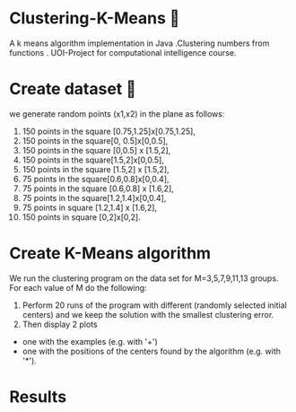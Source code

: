 # Clustering-K-Means :page_facing_up:
A k means algorithm implementation in Java .Clustering numbers from functions .
UOI-Project for computational intelligence course.

# Create dataset :file_folder:

we generate random points (x1,x2)
in the plane as follows: 
1) 150 points in the square [0.75,1.25]x[0.75,1.25], 
2) 150 points in the square[0, 0.5]x[0,0.5],
3) 150 points in the square [0,0.5] x [1.5,2], 
4) 150 points in the square[1.5,2]x[0,0.5], 
5) 150 points in the square [1.5,2] x [1.5,2], 
6) 75 points in the square[0.6,0.8]x[0,0.4], 
7) 75 points in the square [0.6,0.8] x [1.6,2],
8) 75 points in the square[1.2,1.4]x[0,0.4],
9) 75 points in square [1.2,1.4] x [1.6,2], 
10) 150 points in square [0,2]x[0,2].



# Create K-Means algorithm 
We run the clustering program on the data set for M=3,5,7,9,11,13 groups. For each value of M do the following:
1) Perform 20 runs of the program with different (randomly selected initial centers) and
we keep the solution with the smallest clustering error.
2) Then display 2 plots 
  - one with the examples (e.g. with '+')  
  - one with the positions of the centers found by the algorithm (e.g. with '*').

# Results
